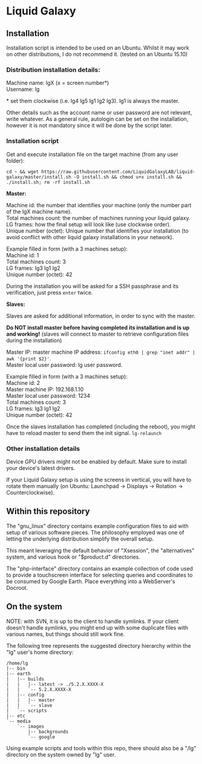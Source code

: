 # Liquid Galaxy

## Installation

Installation script is intended to be used on an Ubuntu. Whilst it may work on other distributions, I do not recommend it. (tested on an Ubuntu 15.10)

### Distribution installation details:

Machine name: lgX (x = screen number*)<br>
Username: lg

\* set them clockwise (i.e. lg4 lg5 lg1 lg2 lg3). lg1 is always the master.

Other details such as the account name or user password are not relevant, write whatever. As a general rule, autologin can be set on the installation, however it is not mandatory since it will be done by the script later.

### Installation script


Get and execute installation file on the target machine (from any user folder):

`cd ~ && wget https://raw.githubusercontent.com/LiquidGalaxyLAB/liquid-galaxy/master/install.sh -O install.sh && chmod u+x install.sh && ./install.sh; rm -rf install.sh`

**Master:**

Machine id: the number that identifies your machine (only the number part of the lgX machine name).<br>
Total machines count: the number of machines running your liquid galaxy.<br>
LG frames: how the final setup will look like (use clockwise order).<br>
Unique number (octet): Unique number that identifies your installation (to avoid conflict with other liquid galaxy installations in your network).

Example filled in form (with a 3 machines setup):<br>
Machine id: 1<br>
Total machines count: 3<br>
LG frames: lg3 lg1 lg2<br>
Unique number (octet): 42

During the installation you will be asked for a SSH passphrase and its verification, just press `enter` twice.

**Slaves:**

Slaves are asked for additional information, in order to sync with the master.

<b>Do NOT install master before having completed its installation and is up and working!</b> (slaves will connect to master to retrieve configuration files during the installation)

Master IP: master machine IP address: `ifconfig eth0 | grep "inet addr" | awk '{print $2}'`.<br>
Master local user password: lg user password.

Example filled in form (with a 3 machines setup):<br>
Machine id: 2<br>
Master machine IP: 192.168.1.10<br>
Master local user password: 1234<br>
Total machines count: 3<br>
LG frames: lg3 lg1 lg2<br>
Unique number (octet): 42

Once the slaves installation has completed (including the reboot), you might have to reload master to send them the init signal. `lg-relaunch`

### Other installation details

Device GPU drivers might not be enabled by default. Make sure to install your device's latest drivers.

If your Liquid Galaxy setup is using the screens in vertical, you will have to rotate them manually (on Ubuntu: Launchpad -> Displays -> Rotation -> Counterclockwise).


## Within this repository

The "gnu_linux" directory contains example configuration files to aid
with setup of various software pieces. The philosophy employed was
one of letting the underlying distribution simplify the overall setup.

This meant leveraging the default behavior of "Xsession", the 
"alternatives" system, and various hook or "$product.d" directories.

The "php-interface" directory contains an example collection of code
used to provide a touchscreen interface for selecting queries and coordinates
to be consumed by Google Earth. Place everything into a WebServer's Docroot.

## On the system

NOTE: with SVN, it is up to the client to handle symlinks. If your client
doesn't handle symlinks, you might end up with some duplicate files with
various names, but things should still work fine.

The following tree represents the suggested directory hierarchy 
within the "lg" user's home directory:

```
/home/lg
|-- bin
|-- earth
|   |-- builds
|   |   |-- latest -> ./5.2.X.XXXX-X
|   |   `-- 5.2.X.XXXX-X
|   |-- config
|   |   |-- master
|   |   `-- slave
|   `-- scripts
|-- etc
`-- media
    `-- images
        |-- backgrounds
        `-- google
```

Using example scripts and tools within this repo, there should also be a "/lg"
directory on the system owned by "lg" user.